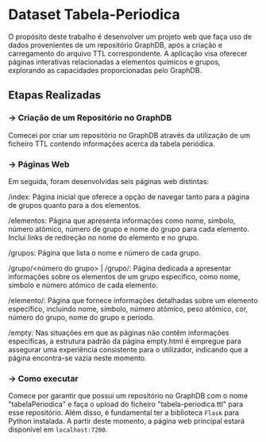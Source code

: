 # Dataset Tabela-Periodica

O propósito deste trabalho é desenvolver um projeto web que faça uso de dados provenientes de um repositório GraphDB, após a criação e carregamento do arquivo TTL correspondente. A aplicação visa oferecer páginas interativas relacionadas a elementos químicos e grupos, explorando as capacidades proporcionadas pelo GraphDB.

## Etapas Realizadas 

### -> Criação de um Repositório no GraphDB

Comecei por criar um repositório no GraphDB através da utilização de um ficheiro TTL contendo informações acerca da tabela periódica.

### ->  Páginas Web

Em seguida, foram desenvolvidas seis páginas web distintas:

/index: Página inicial que oferece a opção de navegar tanto para a página de grupos quanto para a dos elementos.

/elementos: Página que apresenta informações como nome, símbolo, número atômico, número de grupo e nome do grupo para cada elemento. Inclui links de redireção no nome do elemento e no grupo.

/grupos: Página que lista o nome e número de cada grupo.

/grupo/<número do grupo> | /grupo/<nome do grupo>: Página dedicada a apresentar informações sobre os elementos de um grupo específico, como nome, símbolo e número atômico de cada elemento.

/elemento/<nome do elemento>: Página que fornece informações detalhadas sobre um elemento específico, incluindo nome, símbolo, número atômico, peso atômico, cor, número do grupo, nome do grupo e período.

/empty: Nas situações em que as páginas não contêm informações específicas, a estrutura padrão da página empty.html é empregue para assegurar uma experiência consistente para o utilizador, indicando que a página encontra-se vazia neste momento.

### -> Como executar

Comece por garantir que possui um repositório no GraphDB com o nome "tabelaPeriodica" e faça o upload do ficheiro "tabela-periodica.ttl" para esse repositório. Além disso, é fundamental ter a biblioteca ```Flask``` para Python instalada.
A partir deste momento, a página web principal estará disponível em ```localhost:7200```.

